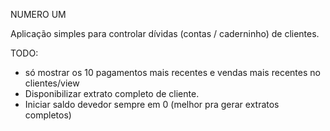 NUMERO UM

Aplicação simples para controlar dívidas (contas / caderninho) de clientes.

TODO:
- só mostrar os 10 pagamentos mais recentes e vendas mais recentes no clientes/view
- Disponibilizar extrato completo de cliente.
- Iniciar saldo devedor sempre em 0 (melhor pra gerar extratos completos)